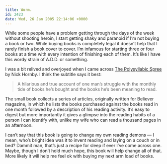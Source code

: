 ```yaml
---
title: Worm.
id: 2423
date: Wed, 26 Jan 2005 22:14:06 +0000
---
```


While some people have a problem getting through the days of the week without shooting heroin, I start getting shaky and paranoid if I’m not buying a book or two. While buying books is completely legal it doesn’t help that I rarely finish a book cover to cover. I’m infamous for starting three or four books at a time with every intention of finishing each of them. It’s like I have this wordy strain of <span class="caps">A.D.D.</span> or something.  

I was a bit relived and overjoyed when I came across [The Polysyllabic Spree](http://www.amazon.com/exec/obidos/redirect?tag=airbag-20&path=tg%2Fdetail%2F-%2F1932416242%2F) by Nick Hornby. I think the subtitle says it best:

> A hilarious and true account of one man’s struggle with the monthly tide of books he’s bought and the books he’s been meaning to read.

The small book collects a series of articles, originally written for Believer magazine, in which he lists the books purchased against the books read in one month followed by a description of his reading activity. It’s easy to digest but more importantly it gives a glimpse into the reading habits of a person I can identify with, unlike my wife who can read a thousand pages in an afternoon.  

I can’t say that this book is going to change my own reading demons — I mean, who’s bright idea was it to invent reading and laying on a couch or in bed? Dammit man, that’s just a recipe for sleep if ever I’ve come across one. Maybe, though I don’t hold much hope, this book will help change all of that. More likely it will help me feel ok with buying my next arm load of books.





